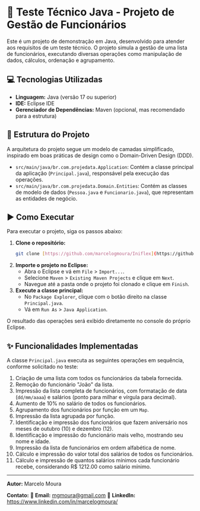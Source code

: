 # 🚀 Teste Técnico Java - Projeto de Gestão de Funcionários

Este é um projeto de demonstração em Java, desenvolvido para atender aos requisitos de um teste técnico. O projeto simula a gestão de uma lista de funcionários, executando diversas operações como manipulação de dados, cálculos, ordenação e agrupamento.

## 💻 Tecnologias Utilizadas

* **Linguagem:** Java (versão 17 ou superior)
* **IDE:** Eclipse IDE
* **Gerenciador de Dependências:** Maven (opcional, mas recomendado para a estrutura)

## 📁 Estrutura do Projeto

A arquitetura do projeto segue um modelo de camadas simplificado, inspirado em boas práticas de design como o Domain-Driven Design (DDD).

-   `src/main/java/br.com.projedata.Application`: Contém a classe principal da aplicação (`Principal.java`), responsável pela execução das operações.
-   `src/main/java/br.com.projedata.Domain.Entities`: Contém as classes de modelo de dados (`Pessoa.java` e `Funcionario.java`), que representam as entidades de negócio.

## ▶️ Como Executar

Para executar o projeto, siga os passos abaixo:

1.  **Clone o repositório:**
    ```bash
    git clone [https://github.com/marcelogmoura/Iniflex](https://github.com/marcelogmoura/Iniflex)
    ```
2.  **Importe o projeto no Eclipse:**
    * Abra o Eclipse e vá em `File` > `Import...`.
    * Selecione `Maven` > `Existing Maven Projects` e clique em `Next`.
    * Navegue até a pasta onde o projeto foi clonado e clique em `Finish`.
3.  **Execute a classe principal:**
    * No `Package Explorer`, clique com o botão direito na classe `Principal.java`.
    * Vá em `Run As` > `Java Application`.

O resultado das operações será exibido diretamente no console do próprio Eclipse.

## ✨ Funcionalidades Implementadas

A classe `Principal.java` executa as seguintes operações em sequência, conforme solicitado no teste:

1.  Criação de uma lista com todos os funcionários da tabela fornecida.
2.  Remoção do funcionário "João" da lista.
3.  Impressão da lista completa de funcionários, com formatação de data (`dd/mm/aaaa`) e salários (ponto para milhar e vírgula para decimal).
4.  Aumento de 10% no salário de todos os funcionários.
5.  Agrupamento dos funcionários por função em um `Map`.
6.  Impressão da lista agrupada por função.
7.  Identificação e impressão dos funcionários que fazem aniversário nos meses de outubro (10) e dezembro (12).
8.  Identificação e impressão do funcionário mais velho, mostrando seu nome e idade.
9.  Impressão da lista de funcionários em ordem alfabética de nome.
10. Cálculo e impressão do valor total dos salários de todos os funcionários.
11. Cálculo e impressão de quantos salários mínimos cada funcionário recebe, considerando R$ 1212.00 como salário mínimo.

---

**Autor:** Marcelo Moura

**Contato:**
📧 **Email:** mgmoura@gmail.com
🔗 **LinkedIn:** https://www.linkedin.com/in/marcelogmoura/
